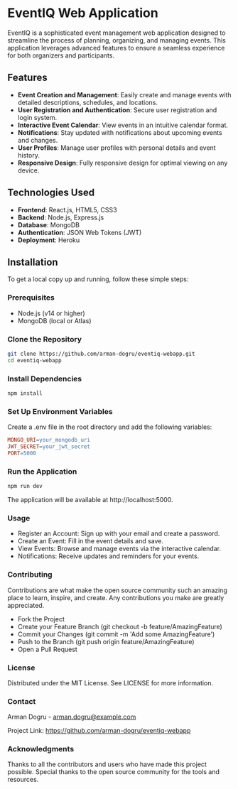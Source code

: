 # EventIQ Web Application

EventIQ is a sophisticated event management web application designed to streamline the process of planning, organizing, and managing events. This application leverages advanced features to ensure a seamless experience for both organizers and participants.

## Features

- **Event Creation and Management**: Easily create and manage events with detailed descriptions, schedules, and locations.
- **User Registration and Authentication**: Secure user registration and login system.
- **Interactive Event Calendar**: View events in an intuitive calendar format.
- **Notifications**: Stay updated with notifications about upcoming events and changes.
- **User Profiles**: Manage user profiles with personal details and event history.
- **Responsive Design**: Fully responsive design for optimal viewing on any device.

## Technologies Used

- **Frontend**: React.js, HTML5, CSS3
- **Backend**: Node.js, Express.js
- **Database**: MongoDB
- **Authentication**: JSON Web Tokens (JWT)
- **Deployment**: Heroku

## Installation

To get a local copy up and running, follow these simple steps:

### Prerequisites

- Node.js (v14 or higher)
- MongoDB (local or Atlas)

### Clone the Repository

```bash
git clone https://github.com/arman-dogru/eventiq-webapp.git
cd eventiq-webapp
```

### Install Dependencies
```bash
npm install
```

### Set Up Environment Variables
Create a .env file in the root directory and add the following variables:

```makefile
MONGO_URI=your_mongodb_uri
JWT_SECRET=your_jwt_secret
PORT=5000
```

### Run the Application
```bash
npm run dev
```

The application will be available at http://localhost:5000.

### Usage
- Register an Account: Sign up with your email and create a password.
- Create an Event: Fill in the event details and save.
- View Events: Browse and manage events via the interactive calendar.
- Notifications: Receive updates and reminders for your events.

### Contributing
Contributions are what make the open source community such an amazing place to learn, inspire, and create. Any contributions you make are greatly appreciated.

- Fork the Project
- Create your Feature Branch (git checkout -b feature/AmazingFeature)
- Commit your Changes (git commit -m 'Add some AmazingFeature')
- Push to the Branch (git push origin feature/AmazingFeature)
- Open a Pull Request

### License
Distributed under the MIT License. See LICENSE for more information.

### Contact
Arman Dogru - arman.dogru@example.com

Project Link: https://github.com/arman-dogru/eventiq-webapp

### Acknowledgments

Thanks to all the contributors and users who have made this project possible.
Special thanks to the open source community for the tools and resources.